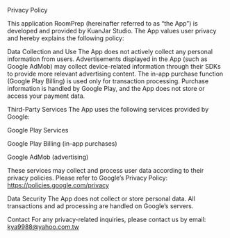 Privacy Policy

This application RoomPrep (hereinafter referred to as “the App”) is developed and provided by KuanJar Studio. The App values user privacy and hereby explains the following policy:

Data Collection and Use
The App does not actively collect any personal information from users.
Advertisements displayed in the App (such as Google AdMob) may collect device-related information through their SDKs to provide more relevant advertising content.
The in-app purchase function (Google Play Billing) is used only for transaction processing. Purchase information is handled by Google Play, and the App does not store or access your payment data.

Third-Party Services
The App uses the following services provided by Google:

Google Play Services

Google Play Billing (in-app purchases)

Google AdMob (advertising)

These services may collect and process user data according to their privacy policies. Please refer to Google’s Privacy Policy: https://policies.google.com/privacy

Data Security
The App does not collect or store personal data. All transactions and ad processing are handled on Google’s servers.

Contact
For any privacy-related inquiries, please contact us by email: kya9988@yahoo.com.tw
